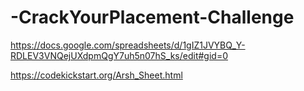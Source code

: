 # -CrackYourPlacement-Challenge
https://docs.google.com/spreadsheets/d/1gIZ1JVYBQ_Y-RDLEV3VNQejUXdpmQgY7uh5n07hS_ks/edit#gid=0


https://codekickstart.org/Arsh_Sheet.html
